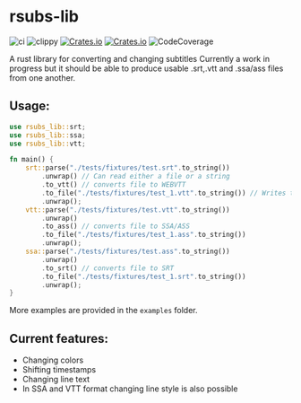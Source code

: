 # rsubs-lib

![ci](https://github.com/adracea/rsubs-lib/actions/workflows/rust.yml/badge.svg)
![clippy](https://github.com/adracea/rsubs-lib/actions/workflows/rust-clippy.yml/badge.svg)
[![Crates.io](https://img.shields.io/crates/v/rsubs-lib.svg)](https://crates.io/crates/rsubs-lib)
[![Crates.io](https://img.shields.io/docsrs/rsubs-lib)](https://docs.rs/rsubs-lib)
![CodeCoverage](https://img.shields.io/codecov/c/github/adracea/rsubs-lib)

A rust library for converting and changing subtitles
Currently a work in progress but it should be able to produce usable .srt,.vtt and .ssa/ass files from one another.


## Usage:

```rust
use rsubs_lib::srt;
use rsubs_lib::ssa;
use rsubs_lib::vtt;

fn main() {
    srt::parse("./tests/fixtures/test.srt".to_string())
        .unwrap() // Can read either a file or a string
        .to_vtt() // converts file to WEBVTT
        .to_file("./tests/fixtures/test_1.vtt".to_string()) // Writes the converted subtitle to a file
        .unwrap();
    vtt::parse("./tests/fixtures/test.vtt".to_string())
        .unwrap()
        .to_ass() // converts file to SSA/ASS
        .to_file("./tests/fixtures/test_1.ass".to_string())
        .unwrap();
    ssa::parse("./tests/fixtures/test.ass".to_string())
        .unwrap()
        .to_srt() // converts file to SRT
        .to_file("./tests/fixtures/test_1.srt".to_string())
        .unwrap();
}
```

More examples are provided in the `examples` folder.


## Current features:

- Changing colors
- Shifting timestamps
- Changing line text
- In SSA and VTT format changing line style is also possible